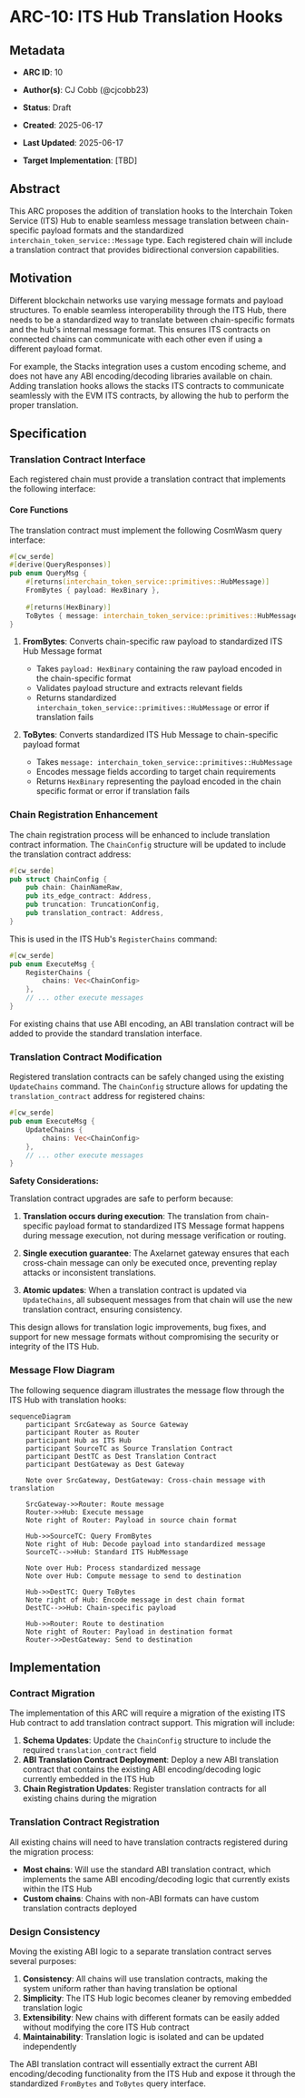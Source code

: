 # ARC-10: ITS Hub Translation Hooks

## Metadata

-  **ARC ID**: 10

-  **Author(s)**: CJ Cobb (@cjcobb23)

-  **Status**: Draft

-  **Created**: 2025-06-17

-  **Last Updated**: 2025-06-17

-  **Target Implementation**: [TBD]

  

## Abstract

This ARC proposes the addition of translation hooks to the Interchain Token Service (ITS) Hub to enable seamless message translation between chain-specific payload formats and the standardized `interchain_token_service::Message` type. Each registered chain will include a translation contract that provides bidirectional conversion capabilities.

## Motivation

Different blockchain networks use varying message formats and payload structures. To enable seamless interoperability through the ITS Hub, there needs to be a standardized way to translate between chain-specific formats and the hub's internal message format. This ensures ITS contracts on connected chains can communicate with each other even if using a different payload format.

For example, the Stacks integration uses a custom encoding scheme, and does not have any ABI encoding/decoding libraries available on chain. Adding translation hooks allows the stacks ITS contracts to communicate seamlessly with the EVM ITS contracts, by allowing the hub to perform the proper translation.


## Specification

### Translation Contract Interface

Each registered chain must provide a translation contract that implements the following interface:

#### Core Functions

The translation contract must implement the following CosmWasm query interface:

```rust
#[cw_serde]
#[derive(QueryResponses)]
pub enum QueryMsg {
    #[returns(interchain_token_service::primitives::HubMessage)]
    FromBytes { payload: HexBinary },
    
    #[returns(HexBinary)]
    ToBytes { message: interchain_token_service::primitives::HubMessage },
}
```

1. **FromBytes**: Converts chain-specific raw payload to standardized ITS Hub Message format
   - Takes `payload: HexBinary` containing the raw payload encoded in the chain-specific format
   - Validates payload structure and extracts relevant fields
   - Returns standardized `interchain_token_service::primitives::HubMessage` or error if translation fails

2. **ToBytes**: Converts standardized ITS Hub Message to chain-specific payload format
   - Takes `message: interchain_token_service::primitives::HubMessage` 
   - Encodes message fields according to target chain requirements
   - Returns `HexBinary` representing the payload encoded in the chain specific format or error if translation fails

### Chain Registration Enhancement

The chain registration process will be enhanced to include translation contract information. The `ChainConfig` structure will be updated to include the translation contract address:

```rust
#[cw_serde]
pub struct ChainConfig {
    pub chain: ChainNameRaw,
    pub its_edge_contract: Address,
    pub truncation: TruncationConfig,
    pub translation_contract: Address,
}
```

This is used in the ITS Hub's `RegisterChains` command:

```rust
#[cw_serde]
pub enum ExecuteMsg {
    RegisterChains { 
        chains: Vec<ChainConfig> 
    },
    // ... other execute messages
}
```

For existing chains that use ABI encoding, an ABI translation contract will be added to provide the standard translation interface.

### Translation Contract Modification

Registered translation contracts can be safely changed using the existing `UpdateChains` command. The `ChainConfig` structure allows for updating the `translation_contract` address for registered chains:

```rust
#[cw_serde]
pub enum ExecuteMsg {
    UpdateChains { 
        chains: Vec<ChainConfig> 
    },
    // ... other execute messages
}
```

**Safety Considerations:**

Translation contract upgrades are safe to perform because:

1. **Translation occurs during execution**: The translation from chain-specific payload format to standardized ITS Message format happens during message execution, not during message verification or routing.

2. **Single execution guarantee**: The Axelarnet gateway ensures that each cross-chain message can only be executed once, preventing replay attacks or inconsistent translations.

3. **Atomic updates**: When a translation contract is updated via `UpdateChains`, all subsequent messages from that chain will use the new translation contract, ensuring consistency.

This design allows for translation logic improvements, bug fixes, and support for new message formats without compromising the security or integrity of the ITS Hub.

### Message Flow Diagram

The following sequence diagram illustrates the message flow through the ITS Hub with translation hooks:

```mermaid
sequenceDiagram
    participant SrcGateway as Source Gateway
    participant Router as Router
    participant Hub as ITS Hub
    participant SourceTC as Source Translation Contract
    participant DestTC as Dest Translation Contract
    participant DestGateway as Dest Gateway

    Note over SrcGateway, DestGateway: Cross-chain message with translation

    SrcGateway->>Router: Route message
    Router->>Hub: Execute message
    Note right of Router: Payload in source chain format

    Hub->>SourceTC: Query FromBytes
    Note right of Hub: Decode payload into standardized message
    SourceTC-->>Hub: Standard ITS HubMessage
    
    Note over Hub: Process standardized message
    Note over Hub: Compute message to send to destination

    Hub->>DestTC: Query ToBytes
    Note right of Hub: Encode message in dest chain format
    DestTC-->>Hub: Chain-specific payload

    Hub->>Router: Route to destination
    Note right of Router: Payload in destination format
    Router->>DestGateway: Send to destination
```

## Implementation

### Contract Migration

The implementation of this ARC will require a migration of the existing ITS Hub contract to add translation contract support. This migration will include:

1. **Schema Updates**: Update the `ChainConfig` structure to include the required `translation_contract` field
2. **ABI Translation Contract Deployment**: Deploy a new ABI translation contract that contains the existing ABI encoding/decoding logic currently embedded in the ITS Hub
3. **Chain Registration Updates**: Register translation contracts for all existing chains during the migration

### Translation Contract Registration

All existing chains will need to have translation contracts registered during the migration process:

- **Most chains**: Will use the standard ABI translation contract, which implements the same ABI encoding/decoding logic that currently exists within the ITS Hub
- **Custom chains**: Chains with non-ABI formats can have custom translation contracts deployed

### Design Consistency

Moving the existing ABI logic to a separate translation contract serves several purposes:

1. **Consistency**: All chains will use translation contracts, making the system uniform rather than having translation be optional
2. **Simplicity**: The ITS Hub logic becomes cleaner by removing embedded translation logic
3. **Extensibility**: New chains with different formats can be easily added without modifying the core ITS Hub contract
4. **Maintainability**: Translation logic is isolated and can be updated independently

The ABI translation contract will essentially extract the current ABI encoding/decoding functionality from the ITS Hub and expose it through the standardized `FromBytes` and `ToBytes` query interface.
